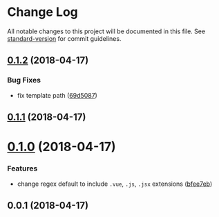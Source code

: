 # Change Log

All notable changes to this project will be documented in this file. See [standard-version](https://github.com/conventional-changelog/standard-version) for commit guidelines.

<a name="0.1.2"></a>
## [0.1.2](https://github.com/DaxChen/nuxt-global-base-components/compare/v0.1.1...v0.1.2) (2018-04-17)


### Bug Fixes

* fix template path ([69d5087](https://github.com/DaxChen/nuxt-global-base-components/commit/69d5087))



<a name="0.1.1"></a>
## [0.1.1](https://github.com/DaxChen/nuxt-global-base-components/compare/v0.1.0...v0.1.1) (2018-04-17)



<a name="0.1.0"></a>
# [0.1.0](https://github.com/DaxChen/nuxt-global-base-components/compare/v0.0.1...v0.1.0) (2018-04-17)


### Features

* change regex default to include `.vue`, `.js`, `.jsx` extensions ([bfee7eb](https://github.com/DaxChen/nuxt-global-base-components/commit/bfee7eb))



<a name="0.0.1"></a>
## 0.0.1 (2018-04-17)
